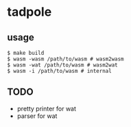 # tadpole

## usage

```
$ make build
$ wasm -wasm /path/to/wasm # wasm2wasm
$ wasm -wat /path/to/wasm # wasm2wat
$ wasm -i /path/to/wasm # internal
```

## TODO

- pretty printer for wat
- parser for wat
